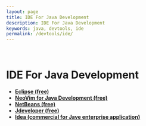 ```yaml
---
layout: page
title: IDE For Java Development
description: IDE For Java Development
keywords: java, devtools, ide
permalink: /devtools/ide/
---
```


<br/>

# IDE For Java Development

<ul>
    <li><strong><a href="/devtools/ide/eclipse/">Eclipse (free)</a></strong></li>
    <li><strong><a href="/devtools/ide/neovim/">NeoVim for Java Development (free)</a></strong></li>
    <li><strong><a href="https://netbeans.apache.org/download/index.html" rel="nofollow">NetBeans (free)</a></strong></li>
    <li><strong><a href="http://www.oracle.com/technetwork/developer-tools/jdev/downloads/index.html" rel="nofollow">Jdeveloper (free)</a></strong></li>
    <li><strong><a href="https://www.jetbrains.com/idea/" rel="nofollow">Idea (commercial for Jave enterprise application)</a></strong></li>
</ul>
